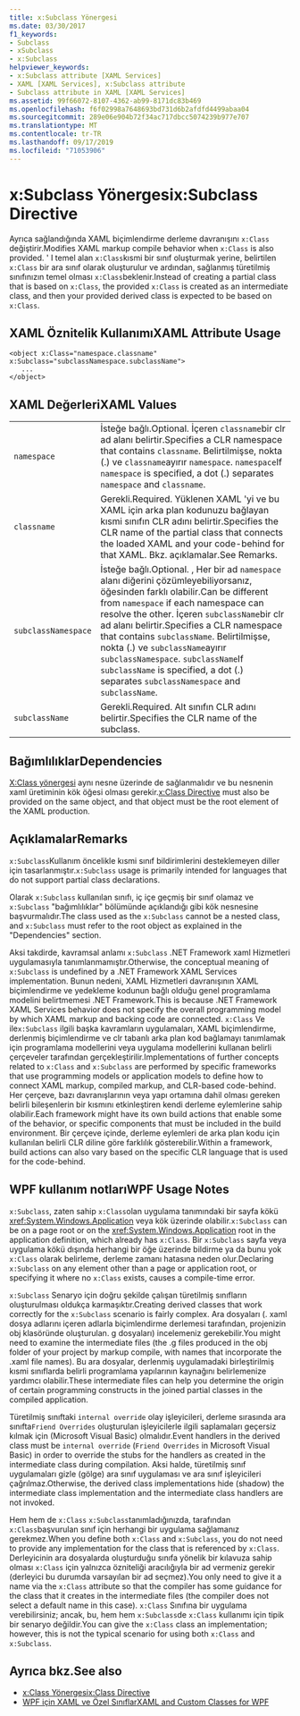 ```yaml
---
title: x:Subclass Yönergesi
ms.date: 03/30/2017
f1_keywords:
- Subclass
- xSubclass
- x:Subclass
helpviewer_keywords:
- x:Subclass attribute [XAML Services]
- XAML [XAML Services], x:Subclass attribute
- Subclass attribute in XAML [XAML Services]
ms.assetid: 99f66072-8107-4362-ab99-8171dc83b469
ms.openlocfilehash: f6f02998a7648693bd731d6b2afdfd4499abaa04
ms.sourcegitcommit: 289e06e904b72f34ac717dbcc5074239b977e707
ms.translationtype: MT
ms.contentlocale: tr-TR
ms.lasthandoff: 09/17/2019
ms.locfileid: "71053906"
---
```

# <a name="xsubclass-directive"></a><span data-ttu-id="57807-102">x:Subclass Yönergesi</span><span class="sxs-lookup"><span data-stu-id="57807-102">x:Subclass Directive</span></span>
<span data-ttu-id="57807-103">Ayrıca sağlandığında XAML biçimlendirme derleme davranışını `x:Class` değiştirir.</span><span class="sxs-lookup"><span data-stu-id="57807-103">Modifies XAML markup compile behavior when `x:Class` is also provided.</span></span> <span data-ttu-id="57807-104">' I temel alan `x:Class`kısmi bir sınıf oluşturmak yerine, belirtilen `x:Class` bir ara sınıf olarak oluşturulur ve ardından, sağlanmış türetilmiş sınıfınızın temel olması `x:Class`beklenir.</span><span class="sxs-lookup"><span data-stu-id="57807-104">Instead of creating a partial class that is based on `x:Class`, the provided `x:Class` is created as an intermediate class, and then your provided derived class is expected to be based on `x:Class`.</span></span>  
  
## <a name="xaml-attribute-usage"></a><span data-ttu-id="57807-105">XAML Öznitelik Kullanımı</span><span class="sxs-lookup"><span data-stu-id="57807-105">XAML Attribute Usage</span></span>  
  
```xaml  
<object x:Class="namespace.classname" x:Subclass="subclassNamespace.subclassName">  
   ...  
</object>  
```  
  
## <a name="xaml-values"></a><span data-ttu-id="57807-106">XAML Değerleri</span><span class="sxs-lookup"><span data-stu-id="57807-106">XAML Values</span></span>  
  
|||  
|-|-|  
|`namespace`|<span data-ttu-id="57807-107">İsteğe bağlı.</span><span class="sxs-lookup"><span data-stu-id="57807-107">Optional.</span></span> <span data-ttu-id="57807-108">İçeren `classname`bir clr ad alanı belirtir.</span><span class="sxs-lookup"><span data-stu-id="57807-108">Specifies a CLR namespace that contains `classname`.</span></span> <span data-ttu-id="57807-109">Belirtilmişse, nokta (.) ve `classname`ayırır `namespace`. `namespace`</span><span class="sxs-lookup"><span data-stu-id="57807-109">If `namespace` is specified, a dot (.) separates `namespace` and `classname`.</span></span>|  
|`classname`|<span data-ttu-id="57807-110">Gerekli.</span><span class="sxs-lookup"><span data-stu-id="57807-110">Required.</span></span> <span data-ttu-id="57807-111">Yüklenen XAML 'yi ve bu XAML için arka plan kodunuzu bağlayan kısmi sınıfın CLR adını belirtir.</span><span class="sxs-lookup"><span data-stu-id="57807-111">Specifies the CLR name of the partial class that connects the loaded XAML and your code-behind for that XAML.</span></span> <span data-ttu-id="57807-112">Bkz. açıklamalar.</span><span class="sxs-lookup"><span data-stu-id="57807-112">See Remarks.</span></span>|  
|`subclassNamespace`|<span data-ttu-id="57807-113">İsteğe bağlı.</span><span class="sxs-lookup"><span data-stu-id="57807-113">Optional.</span></span> <span data-ttu-id="57807-114">, Her bir ad `namespace` alanı diğerini çözümleyebiliyorsanız, öğesinden farklı olabilir.</span><span class="sxs-lookup"><span data-stu-id="57807-114">Can be different from `namespace` if each namespace can resolve the other.</span></span> <span data-ttu-id="57807-115">İçeren `subclassName`bir clr ad alanı belirtir.</span><span class="sxs-lookup"><span data-stu-id="57807-115">Specifies a CLR namespace that contains `subclassName`.</span></span> <span data-ttu-id="57807-116">Belirtilmişse, nokta (.) ve `subclassName`ayırır `subclassNamespace`. `subclassName`</span><span class="sxs-lookup"><span data-stu-id="57807-116">If `subclassName` is specified, a dot (.) separates `subclassNamespace` and `subclassName`.</span></span>|  
|`subclassName`|<span data-ttu-id="57807-117">Gerekli.</span><span class="sxs-lookup"><span data-stu-id="57807-117">Required.</span></span> <span data-ttu-id="57807-118">Alt sınıfın CLR adını belirtir.</span><span class="sxs-lookup"><span data-stu-id="57807-118">Specifies the CLR name of the subclass.</span></span>|  
  
## <a name="dependencies"></a><span data-ttu-id="57807-119">Bağımlılıklar</span><span class="sxs-lookup"><span data-stu-id="57807-119">Dependencies</span></span>  
 <span data-ttu-id="57807-120">[X:Class yönergesi](x-class-directive.md) aynı nesne üzerinde de sağlanmalıdır ve bu nesnenin xaml üretiminin kök öğesi olması gerekir.</span><span class="sxs-lookup"><span data-stu-id="57807-120">[x:Class Directive](x-class-directive.md) must also be provided on the same object, and that object must be the root element of the XAML production.</span></span>  
  
## <a name="remarks"></a><span data-ttu-id="57807-121">Açıklamalar</span><span class="sxs-lookup"><span data-stu-id="57807-121">Remarks</span></span>  
 <span data-ttu-id="57807-122">`x:Subclass`Kullanım öncelikle kısmi sınıf bildirimlerini desteklemeyen diller için tasarlanmıştır.</span><span class="sxs-lookup"><span data-stu-id="57807-122">`x:Subclass` usage is primarily intended for languages that do not support partial class declarations.</span></span>  
  
 <span data-ttu-id="57807-123">Olarak `x:Subclass` kullanılan sınıfı, iç içe geçmiş bir sınıf olamaz ve `x:Subclass` "bağımlılıklar" bölümünde açıklandığı gibi kök nesnesine başvurmalıdır.</span><span class="sxs-lookup"><span data-stu-id="57807-123">The class used as the `x:Subclass` cannot be a nested class, and `x:Subclass` must refer to the root object as explained in the "Dependencies" section.</span></span>  
  
 <span data-ttu-id="57807-124">Aksi takdirde, kavramsal anlamı `x:Subclass` .NET Framework xaml Hizmetleri uygulamasıyla tanımlanmamıştır.</span><span class="sxs-lookup"><span data-stu-id="57807-124">Otherwise, the conceptual meaning of `x:Subclass` is undefined by a .NET Framework XAML Services implementation.</span></span> <span data-ttu-id="57807-125">Bunun nedeni, XAML Hizmetleri davranışının XAML biçimlendirme ve yedekleme kodunun bağlı olduğu genel programlama modelini belirtmemesi .NET Framework.</span><span class="sxs-lookup"><span data-stu-id="57807-125">This is because .NET Framework XAML Services behavior does not specify the overall programming model by which XAML markup and backing code are connected.</span></span> <span data-ttu-id="57807-126">`x:Class` Ve ile`x:Subclass` ilgili başka kavramların uygulamaları, XAML biçimlendirme, derlenmiş biçimlendirme ve clr tabanlı arka plan kod bağlamayı tanımlamak için programlama modellerini veya uygulama modellerini kullanan belirli çerçeveler tarafından gerçekleştirilir.</span><span class="sxs-lookup"><span data-stu-id="57807-126">Implementations of further concepts related to `x:Class` and `x:Subclass` are performed by specific frameworks that use programming models or application models to define how to connect XAML markup, compiled markup, and CLR-based code-behind.</span></span> <span data-ttu-id="57807-127">Her çerçeve, bazı davranışlarının veya yapı ortamına dahil olması gereken belirli bileşenlerin bir kısmını etkinleştiren kendi derleme eylemlerine sahip olabilir.</span><span class="sxs-lookup"><span data-stu-id="57807-127">Each framework might have its own build actions that enable some of the behavior, or specific components that must be included in the build environment.</span></span> <span data-ttu-id="57807-128">Bir çerçeve içinde, derleme eylemleri de arka plan kodu için kullanılan belirli CLR diline göre farklılık gösterebilir.</span><span class="sxs-lookup"><span data-stu-id="57807-128">Within a framework, build actions can also vary based on the specific CLR language that is used for the code-behind.</span></span>  
  
## <a name="wpf-usage-notes"></a><span data-ttu-id="57807-129">WPF kullanım notları</span><span class="sxs-lookup"><span data-stu-id="57807-129">WPF Usage Notes</span></span>  
 <span data-ttu-id="57807-130">`x:Subclass`, zaten sahip `x:Class`olan uygulama tanımındaki bir sayfa kökü <xref:System.Windows.Application> veya kök üzerinde olabilir.</span><span class="sxs-lookup"><span data-stu-id="57807-130">`x:Subclass` can be on a page root or on the <xref:System.Windows.Application> root in the application definition, which already has `x:Class`.</span></span> <span data-ttu-id="57807-131">Bir `x:Subclass` sayfa veya uygulama kökü dışında herhangi bir öğe üzerinde bildirme ya da bunu yok `x:Class` olarak belirleme, derleme zamanı hatasına neden olur.</span><span class="sxs-lookup"><span data-stu-id="57807-131">Declaring `x:Subclass` on any element other than a page or application root, or specifying it where no `x:Class` exists, causes a compile-time error.</span></span>  
  
 <span data-ttu-id="57807-132">`x:Subclass` Senaryo için doğru şekilde çalışan türetilmiş sınıfların oluşturulması oldukça karmaşıktır.</span><span class="sxs-lookup"><span data-stu-id="57807-132">Creating derived classes that work correctly for the `x:Subclass` scenario is fairly complex.</span></span> <span data-ttu-id="57807-133">Ara dosyaları (. xaml dosya adlarını içeren adlarla biçimlendirme derlemesi tarafından, projenizin obj klasöründe oluşturulan. g dosyaları) incelemeniz gerekebilir.</span><span class="sxs-lookup"><span data-stu-id="57807-133">You might need to examine the intermediate files (the .g files produced in the obj folder of your project by markup compile, with names that incorporate the .xaml file names).</span></span> <span data-ttu-id="57807-134">Bu ara dosyalar, derlenmiş uygulamadaki birleştirilmiş kısmi sınıflarda belirli programlama yapılarının kaynağını belirlemenize yardımcı olabilir.</span><span class="sxs-lookup"><span data-stu-id="57807-134">These intermediate files can help you determine the origin of certain programming constructs in the joined partial classes in the compiled application.</span></span>  
  
 <span data-ttu-id="57807-135">Türetilmiş sınıftaki `internal override` olay işleyicileri, derleme sırasında ara sınıfta`Friend Overrides` oluşturulan işleyicilerle ilgili saplamaları geçersiz kılmak için (Microsoft Visual Basic) olmalıdır.</span><span class="sxs-lookup"><span data-stu-id="57807-135">Event handlers in the derived class must be `internal override` (`Friend Overrides` in Microsoft Visual Basic) in order to override the stubs for the handlers as created in the intermediate class during compilation.</span></span> <span data-ttu-id="57807-136">Aksi halde, türetilmiş sınıf uygulamaları gizle (gölge) ara sınıf uygulaması ve ara sınıf işleyicileri çağrılmaz.</span><span class="sxs-lookup"><span data-stu-id="57807-136">Otherwise, the derived class implementations hide (shadow) the intermediate class implementation and the intermediate class handlers are not invoked.</span></span>  
  
 <span data-ttu-id="57807-137">Hem hem de `x:Class` `x:Subclass`tanımladığınızda, tarafından `x:Class`başvurulan sınıf için herhangi bir uygulama sağlamanız gerekmez.</span><span class="sxs-lookup"><span data-stu-id="57807-137">When you define both `x:Class` and `x:Subclass`, you do not need to provide any implementation for the class that is referenced by `x:Class`.</span></span> <span data-ttu-id="57807-138">Derleyicinin ara dosyalarda oluşturduğu sınıfa yönelik bir kılavuza sahip olması `x:Class` için yalnızca özniteliği aracılığıyla bir ad vermeniz gerekir (derleyici bu durumda varsayılan bir ad seçmez).</span><span class="sxs-lookup"><span data-stu-id="57807-138">You only need to give it a name via the `x:Class` attribute so that the compiler has some guidance for the class that it creates in the intermediate files (the compiler does not select a default name in this case).</span></span> <span data-ttu-id="57807-139">`x:Class` Sınıfına bir uygulama verebilirsiniz; ancak, bu, hem hem `x:Subclass`de `x:Class` kullanımı için tipik bir senaryo değildir.</span><span class="sxs-lookup"><span data-stu-id="57807-139">You can give the `x:Class` class an implementation; however, this is not the typical scenario for using both `x:Class` and `x:Subclass`.</span></span>  
  
## <a name="see-also"></a><span data-ttu-id="57807-140">Ayrıca bkz.</span><span class="sxs-lookup"><span data-stu-id="57807-140">See also</span></span>

- [<span data-ttu-id="57807-141">x:Class Yönergesi</span><span class="sxs-lookup"><span data-stu-id="57807-141">x:Class Directive</span></span>](x-class-directive.md)
- [<span data-ttu-id="57807-142">WPF için XAML ve Özel Sınıflar</span><span class="sxs-lookup"><span data-stu-id="57807-142">XAML and Custom Classes for WPF</span></span>](../wpf/advanced/xaml-and-custom-classes-for-wpf.md)
